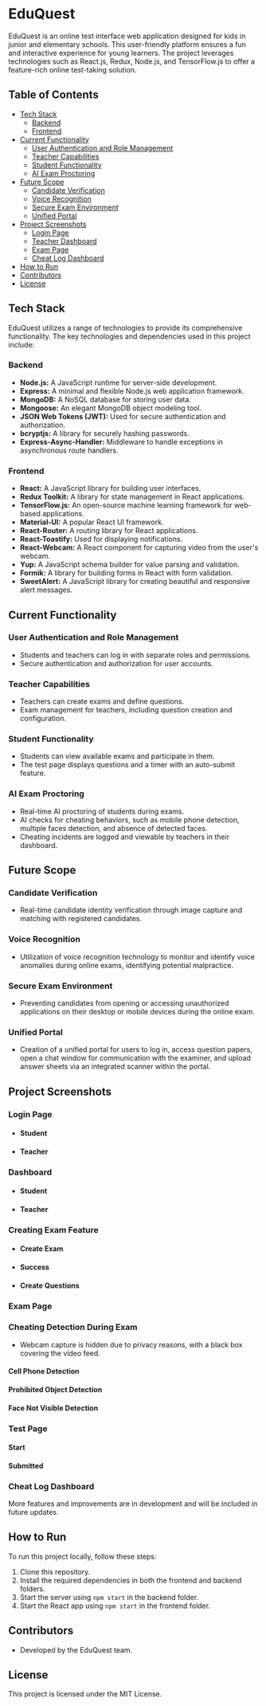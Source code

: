 # EduQuest

EduQuest is an online test interface web application designed for kids in junior and elementary schools. This user-friendly platform ensures a fun and interactive experience for young learners. The project leverages technologies such as React.js, Redux, Node.js, and TensorFlow.js to offer a feature-rich online test-taking solution.

## Table of Contents

- [Tech Stack](#tech-stack)
  - [Backend](#backend)
  - [Frontend](#frontend)
- [Current Functionality](#current-functionality)
  - [User Authentication and Role Management](#user-authentication-and-role-management)
  - [Teacher Capabilities](#teacher-capabilities)
  - [Student Functionality](#student-functionality)
  - [AI Exam Proctoring](#ai-exam-proctoring)
- [Future Scope](#future-scope)
  - [Candidate Verification](#candidate-verification)
  - [Voice Recognition](#voice-recognition)
  - [Secure Exam Environment](#secure-exam-environment)
  - [Unified Portal](#unified-portal)
- [Project Screenshots](#project-screenshots)
  - [Login Page](#login-page)
  - [Teacher Dashboard](#teacher-dashboard)
  - [Exam Page](#exam-page)
  - [Cheat Log Dashboard](#cheat-log-dashboard)
- [How to Run](#how-to-run)
- [Contributors](#contributors)
- [License](#license)

## Tech Stack

EduQuest utilizes a range of technologies to provide its comprehensive functionality. The key technologies and dependencies used in this project include:

### Backend

- **Node.js:** A JavaScript runtime for server-side development.
- **Express:** A minimal and flexible Node.js web application framework.
- **MongoDB:** A NoSQL database for storing user data.
- **Mongoose:** An elegant MongoDB object modeling tool.
- **JSON Web Tokens (JWT):** Used for secure authentication and authorization.
- **bcryptjs:** A library for securely hashing passwords.
- **Express-Async-Handler:** Middleware to handle exceptions in asynchronous route handlers.

### Frontend

- **React:** A JavaScript library for building user interfaces.
- **Redux Toolkit:** A library for state management in React applications.
- **TensorFlow.js:** An open-source machine learning framework for web-based applications.
- **Material-UI:** A popular React UI framework.
- **React-Router:** A routing library for React applications.
- **React-Toastify:** Used for displaying notifications.
- **React-Webcam:** A React component for capturing video from the user's webcam.
- **Yup:** A JavaScript schema builder for value parsing and validation.
- **Formik:** A library for building forms in React with form validation.
- **SweetAlert:** A JavaScript library for creating beautiful and responsive alert messages.

## Current Functionality

### User Authentication and Role Management

- Students and teachers can log in with separate roles and permissions.
- Secure authentication and authorization for user accounts.

### Teacher Capabilities

- Teachers can create exams and define questions.
- Exam management for teachers, including question creation and configuration.

### Student Functionality

- Students can view available exams and participate in them.
- The test page displays questions and a timer with an auto-submit feature.

### AI Exam Proctoring

- Real-time AI proctoring of students during exams.
- AI checks for cheating behaviors, such as mobile phone detection, multiple faces detection, and absence of detected faces.
- Cheating incidents are logged and viewable by teachers in their dashboard.

## Future Scope

### Candidate Verification

- Real-time candidate identity verification through image capture and matching with registered candidates.

### Voice Recognition

- Utilization of voice recognition technology to monitor and identify voice anomalies during online exams, identifying potential malpractice.

### Secure Exam Environment

- Preventing candidates from opening or accessing unauthorized applications on their desktop or mobile devices during the online exam.

### Unified Portal

- Creation of a unified portal for users to log in, access question papers, open a chat window for communication with the examiner, and upload answer sheets via an integrated scanner within the portal.

## Project Screenshots

### Login Page

- #### Student

- #### Teacher

### Dashboard

- #### Student

- #### Teacher

### Creating Exam Feature

- #### Create Exam

- #### Success

- #### Create Questions

### Exam Page

### Cheating Detection During Exam

- Webcam capture is hidden due to privacy reasons, with a black box covering the video feed.

#### Cell Phone Detection

#### Prohibited Object Detection

#### Face Not Visible Detection

### Test Page

#### Start

#### Submitted

### Cheat Log Dashboard

More features and improvements are in development and will be included in future updates.

## How to Run

To run this project locally, follow these steps:

1. Clone this repository.
2. Install the required dependencies in both the frontend and backend folders.
3. Start the server using `npm start` in the backend folder.
4. Start the React app using `npm start` in the frontend folder.

## Contributors

- Developed by the EduQuest team.

## License

This project is licensed under the MIT License.
